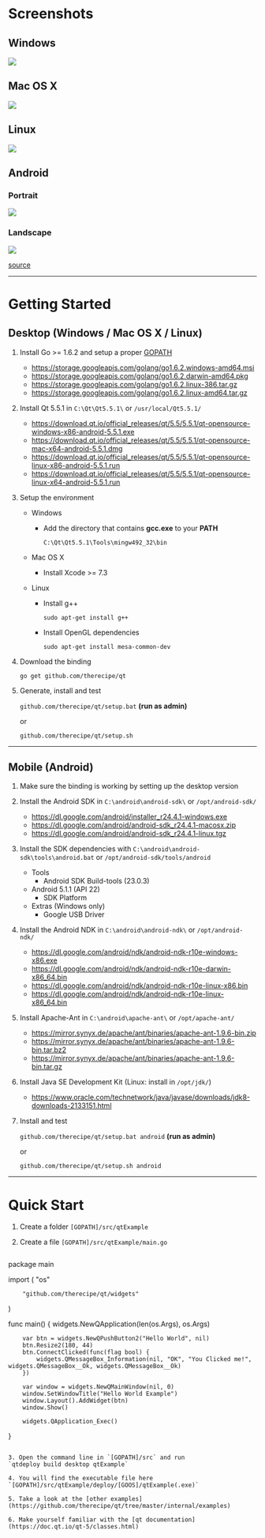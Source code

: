 # Screenshots

## Windows
![](internal/screens/windows.png)

## Mac OS X
![](internal/screens/mac.png)

## Linux
![](internal/screens/linux.png)

## Android

### Portrait
![](internal/screens/android_portrait.png)

### Landscape
![](internal/screens/android_landscape.png)

[source](https://github.com/therecipe/qt/blob/master/internal/examples/widgets/line_edits/line_edits.go)

---

# Getting Started

## Desktop (Windows / Mac OS X / Linux)

1. Install Go >= 1.6.2 and setup a proper [GOPATH](https://golang.org/doc/code.html#GOPATH)
	* https://storage.googleapis.com/golang/go1.6.2.windows-amd64.msi
	* https://storage.googleapis.com/golang/go1.6.2.darwin-amd64.pkg
	* https://storage.googleapis.com/golang/go1.6.2.linux-386.tar.gz
	* https://storage.googleapis.com/golang/go1.6.2.linux-amd64.tar.gz

2. Install Qt 5.5.1 in `C:\Qt\Qt5.5.1\` or `/usr/local/Qt5.5.1/`
	* https://download.qt.io/official_releases/qt/5.5/5.5.1/qt-opensource-windows-x86-android-5.5.1.exe
	* https://download.qt.io/official_releases/qt/5.5/5.5.1/qt-opensource-mac-x64-android-5.5.1.dmg
	* https://download.qt.io/official_releases/qt/5.5/5.5.1/qt-opensource-linux-x86-android-5.5.1.run
	* https://download.qt.io/official_releases/qt/5.5/5.5.1/qt-opensource-linux-x64-android-5.5.1.run

3. Setup the environment
	* Windows
		* Add the directory that contains **gcc.exe** to your **PATH**

			`C:\Qt\Qt5.5.1\Tools\mingw492_32\bin`

	* Mac OS X
		* Install Xcode >= 7.3

	* Linux
		* Install g++

			`sudo apt-get install g++`

		* Install OpenGL dependencies

			`sudo apt-get install mesa-common-dev`

4. Download the binding

 	`go get github.com/therecipe/qt`

5. Generate, install and test

  	`github.com/therecipe/qt/setup.bat` **(run as admin)**

  	or

  	`github.com/therecipe/qt/setup.sh`

---

## Mobile (Android)

1. Make sure the binding is working by setting up the desktop version

2. Install the Android SDK in `C:\android\android-sdk\` or `/opt/android-sdk/`
	* https://dl.google.com/android/installer_r24.4.1-windows.exe
	* https://dl.google.com/android/android-sdk_r24.4.1-macosx.zip
	* https://dl.google.com/android/android-sdk_r24.4.1-linux.tgz

3. Install the SDK dependencies with `C:\android\android-sdk\tools\android.bat` or `/opt/android-sdk/tools/android`
	* Tools
		* Android SDK Build-tools (23.0.3)
	* Android 5.1.1 (API 22)
		* SDK Platform
	* Extras (Windows only)
		* Google USB Driver

4. Install the Android NDK in `C:\android\android-ndk\` or `/opt/android-ndk/`
	* https://dl.google.com/android/ndk/android-ndk-r10e-windows-x86.exe
	* https://dl.google.com/android/ndk/android-ndk-r10e-darwin-x86_64.bin
	* https://dl.google.com/android/ndk/android-ndk-r10e-linux-x86.bin
	* https://dl.google.com/android/ndk/android-ndk-r10e-linux-x86_64.bin

5. Install Apache-Ant in `C:\android\apache-ant\` or `/opt/apache-ant/`
	* https://mirror.synyx.de/apache/ant/binaries/apache-ant-1.9.6-bin.zip
	* https://mirror.synyx.de/apache/ant/binaries/apache-ant-1.9.6-bin.tar.bz2
	* https://mirror.synyx.de/apache/ant/binaries/apache-ant-1.9.6-bin.tar.gz

6. Install Java SE Development Kit (Linux: install in `/opt/jdk/`)
	* https://www.oracle.com/technetwork/java/javase/downloads/jdk8-downloads-2133151.html

7. Install and test

  	`github.com/therecipe/qt/setup.bat android` **(run as admin)**

    or

  	`github.com/therecipe/qt/setup.sh android`

---

# Quick Start

1. Create a folder `[GOPATH]/src/qtExample`

2. Create a file `[GOPATH]/src/qtExample/main.go`
	```go
package main

import (
		"os"

		"github.com/therecipe/qt/widgets"
)

func main() {
		widgets.NewQApplication(len(os.Args), os.Args)

		var btn = widgets.NewQPushButton2("Hello World", nil)
		btn.Resize2(180, 44)
		btn.ConnectClicked(func(flag bool) {
			widgets.QMessageBox_Information(nil, "OK", "You Clicked me!", widgets.QMessageBox__Ok, widgets.QMessageBox__Ok)
		})

		var window = widgets.NewQMainWindow(nil, 0)
		window.SetWindowTitle("Hello World Example")
		window.Layout().AddWidget(btn)
		window.Show()

		widgets.QApplication_Exec()
}
```

3. Open the command line in `[GOPATH]/src` and run
`qtdeploy build desktop qtExample`

4. You will find the executable file here
`[GOPATH]/src/qtExample/deploy/[GOOS]/qtExample(.exe)`

5. Take a look at the [other examples](https://github.com/therecipe/qt/tree/master/internal/examples)

6. Make yourself familiar with the [qt documentation](https://doc.qt.io/qt-5/classes.html)
